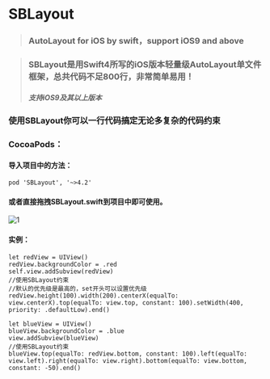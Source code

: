 # SBLayout
> ### AutoLayout for iOS by swift，support iOS9 and above

> ### SBLayout是用Swift4所写的iOS版本轻量级AutoLayout单文件框架，总共代码不足800行，非常简单易用！
> ##### 支持iOS9及其以上版本

### 使用SBLayout你可以一行代码搞定无论多复杂的代码约束

### CocoaPods： 
#### 导入项目中的方法：
 ```
 pod 'SBLayout', '~>4.2'
```
#### 或者直接拖拽SBLayout.swift到项目中即可使用。


![1](https://github.com/shibiao/SBLayout/blob/master/QQ20171228-114204.png)


#### 实例：
```
let redView = UIView()
redView.backgroundColor = .red  
self.view.addSubview(redView)
//使用SBLayout约束
//默认的优先级是最高的，set开头可以设置优先级
redView.height(100).width(200).centerX(equalTo: view.centerX).top(equalTo: view.top, constant: 100).setWidth(400, priority: .defaultLow).end()

let blueView = UIView()
blueView.backgroundColor = .blue
view.addSubview(blueView)
//使用SBLayout约束
blueView.top(equalTo: redView.bottom, constant: 100).left(equalTo: view.left).right(equalTo: view.right).bottom(equalTo: view.bottom, constant: -50).end()
```
